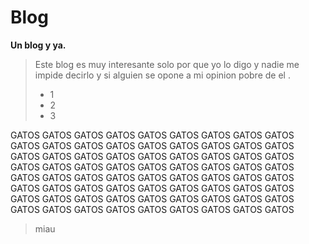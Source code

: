# Blog 
**Un blog y ya.** 
>Este blog es muy interesante solo por que yo lo digo y nadie me impide decirlo y si alguien se opone a mi opinion pobre de el .
> - 1
> - 2
> - 3

GATOS GATOS GATOS GATOS GATOS GATOS GATOS GATOS GATOS
GATOS GATOS GATOS GATOS GATOS GATOS GATOS GATOS GATOS
GATOS GATOS GATOS GATOS GATOS GATOS GATOS GATOS GATOS
GATOS GATOS GATOS GATOS GATOS GATOS GATOS GATOS GATOS
GATOS GATOS GATOS GATOS GATOS GATOS GATOS GATOS GATOS
GATOS GATOS GATOS GATOS GATOS GATOS GATOS GATOS GATOS
GATOS GATOS GATOS GATOS GATOS GATOS GATOS GATOS GATOS
GATOS GATOS GATOS GATOS GATOS GATOS GATOS GATOS GATOS 
> miau
